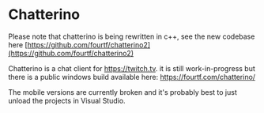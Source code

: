 # Chatterino

Please note that chatterino is being rewritten in c++, see the new codebase here [https://github.com/fourtf/chatterino2](https://github.com/fourtf/chatterino2)

Chatterino is a chat client for https://twitch.tv. it is still work-in-progress but there is a public windows build available here: https://fourtf.com/chatterino/

The mobile versions are currently broken and it's probably best to just unload the projects in Visual Studio.
